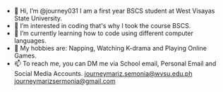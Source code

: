 - 👋 Hi, I’m @journey031 I am a first year BSCS student at West Visayas State University. 
- 👀 I’m interested in coding that's why I took the course BSCS.
- 🌱 I’m currently learning how to code using different computer languages. 
- 💞️ My hobbies are: Napping, Watching K-drama and Playing Online Games. 
- 📫 To reach me, you can DM me via School email, Personal Email and Social Media Accounts.
     journeymariz.semonia@wvsu.edu.ph journeymarizsermonia@gmail.com 

<!---
journey031/journey031 is a ✨ special ✨ repository because its `README.md` (this file) appears on your GitHub profile.
You can click the Preview link to take a look at your changes.
--->
